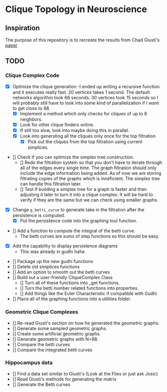 # Clique Topology in Neuroscience

## Inspiration
The purpose of this repository is to recreate the results from Chad Giusti's [paper](https://www.pnas.org/doi/abs/10.1073/pnas.1506407112)

## TODO 

### Clique Complex Code
- [x] Optimize the clique generation
	-I ended up writing a recursive function and it executes really fast. 20 vertices takes 1 second.
	The default networkx algorithm took 66 seconds. 30 vertices took 15 seconds so I will probably
	still have to look into some kind of parallelization if I want to get close to 88.
	- [x] Implement a method which only checks for cliques of up to 6 neighbors.
	- [x] Look for other clique finders online.
	- [x] If still too slow, look into maybe doing this in parallel.
	- [x] Look into generating all the cliques only once for the top filtration
		-[x] Pick out the cliques from the top filtration using current simplices.
- [] Check if you can optimize the simplex tree construction.
	- [] Redo the filtration system so that you don't have to iterate through all of the edges every single time. The graph filtration should only include the edge information being added. As of now we are storing filtrating copies of the graphs which is inneficient. The simplex tree can handle this filtration later.
	- [] Test if building a simplex tree for a graph is faster and then adjusting it later to turn it into a clique complex. It will be hard to verify if they are the same but we can check using smaller graphs.
- [x] Change `g_betti_curve` to generate take in the filtration after the persistence is computed.
	- [x] Put the persistence code into the graphing tool function.
- [] Add a function to compute the integral of the betti curve.
	- The betti curves are sums of step functions so this should be easy.
- [x] Add the capability to display persistence diagrams
	- This was already in gudhi haha
- [] Package up the new gudhi functions
- [] Delete old simplices functions
- [] Add an option to smooth out the betti curves
- [] Build out a user-friendly CliqueComplex Class
	- [] Turn all of these functions into _get functions.
	- [] Turn the betti number related functions into properties.
	- [] Add things like the Euler Characteristic if compatible with Gudhi
- [] Place all of the graphing functions into a utilities folder.

### Geometric Clique Complexes
- [] Re-read Giusti's section on how he generated the *geometric* graphs.
- [] Generate some sampled geometric graphs.
- [] Create some artificial geometric graphs.
- [] Generate geometric graphs with N=88.
- [] Compare the betti curves
- [] Compare the integrated betti curves

### Hippocampus data
- [] Find a data set similar to Giusti's (Look at the Flies or just ask Josic)
- [] Read Giusti's methods for generating the matrix
- [] Generate the Betti curves

